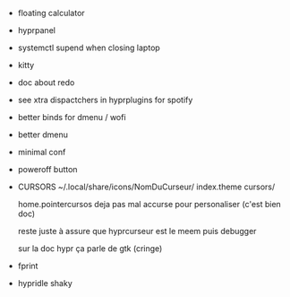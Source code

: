 - floating calculator
- hyprpanel
- systemctl supend when closing laptop
- kitty
- doc about redo
- see xtra dispactchers in hyprplugins for spotify
- better binds for dmenu / wofi
- better dmenu
- minimal conf
- poweroff button
- CURSORS
    ~/.local/share/icons/NomDuCurseur/
        index.theme
        cursors/

    home.pointercursos deja pas mal
    accurse pour personaliser (c'est bien doc)

    reste juste à assure que hyprcurseur est le meem 
    puis debugger
    
    sur la doc hypr ça parle de gtk (cringe)

- fprint
- hypridle shaky